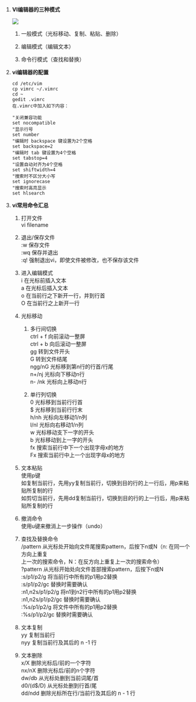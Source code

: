 1. **VI编辑器的三种模式**

   ![](../../../../image/vi三种模式.png)

   1. 一般模式（光标移动、复制、粘贴、删除）

   2. 编辑模式（编辑文本）

   3. 命令行模式（查找和替换）

2. **vi编辑器的配置**

   ```
   cd /etc/vim
   cp vimrc ~/.vimrc
   cd ~
   gedit .vimrc
   在.vimrc中加入如下内容：
   
   "关闭兼容功能
   set nocompatible 
   "显示行号
   set number
   "编辑时 backspace 键设置为2个空格
   set backspace=2
   "编辑时 tab 键设置为4个空格
   set tabstop=4
   "设置自动对齐为4个空格
   set shiftwidth=4
   "搜索时不区分大小写
   set ignorecase
   "搜索时高亮显示
   set hlsearch
   ```

3. **vi常用命令汇总**

   1. 打开文件<br>vi    filename

   2. 退出/保存文件<br>:w      保存文件<br>:wq    保存并退出<br>:q!      强制退出vi，即使文件被修改，也不保存该文件

   3. 进入编辑模式<br>i     在光标前插入文本<br>a    在光标后插入文本<br>o    在当前行之下新开一行，并到行首<br>O   在当前行之上新开一行

   4. 光标移动

      1. 多行间切换<br>ctrl + f                向前滚动一整屏<br>ctrl + b               向后滚动一整屏<br>gg                       转到文件开头<br>G                        转到文件结尾<br>ngg/nG              光标移到第n行的行首/行尾<br>n+/nj                  光标向下移动n行<br>n- /nk                 光标向上移动n行<br>

      2. 单行列切换<br>0          光标移到当前行行首<br>$          光标移到当前行行末<br>h/nh    光标向左移动1/n列<br>l/nl       光标向右移动1/n列<br>w          光标移动支下一字的开头<br>b           光标移动到上一字的开头 <br>fx          搜索当前行中下一个出现字母x的地方<br>Fx         搜索当前行中上一个出现字母x的地方

   5. 文本粘贴<br>使用p键<br>如复制当前行，先用yy复制当前行，切换到目的行的上一行后，用p来粘贴所复制的行<br>如剪切当前行，先用dd复制当前行，切换到目的行的上一行后，用p来粘贴所复制的行

   6. 撤消命令<br>使用u键来撤消上一步操作（undo）

   7. 查找及替换命令<br>/pattern                      从光标处开始向文件尾搜索pattern，后按下n或N（n: 在同一个方向上重复<br>                                     上一次的搜索命令，N：在反方向上重复上一次的搜索命令）<br>?pattern                      从光标开始处向文件首部搜索pattern，后按下n或N<br>:s/p1/p2/g                  将当前行中所有的p1用p2替换<br>:s/p1/p2/gc                替换时需要确认<br>:n1,n2s/p1/p2/g        将n1到n2行中所有的p1用p2替换<br>:n1,n2s/p1/p2/gc      替换时需要确认<br>:%s/p1/p2/g               将文件中所有的p1用p2替换<br>:%s/p1/p2/gc             替换时需要确认

   8. 文本复制<br>yy      复制当前行<br>nyy    复制当前行及其后的 n -1 行

   9. 文本删除<br>x/X                  删除光标后/前的一个字符<br>nx/nX              删除光标后/前的n个字符<br>dw/db            从光标处删到当前词尾/首<br>d0/(d$/D)       从光标处删到行首/尾<br>dd/ndd           删除光标所在行/当前行及其后的 n - 1 行


